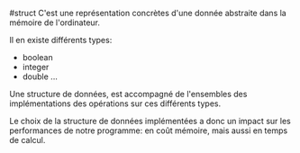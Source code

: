 #struct
C'est une représentation concrètes d'une donnée abstraite dans la mémoire de l'ordinateur.

Il en existe différents types:
- boolean
- integer
- double
	...

Une structure de données, est accompagné de l'ensembles des implémentations des opérations sur ces différents types.

Le choix de la structure de données implémentées a donc un impact sur les performances de notre programme: en coût mémoire, mais aussi en temps de calcul.
